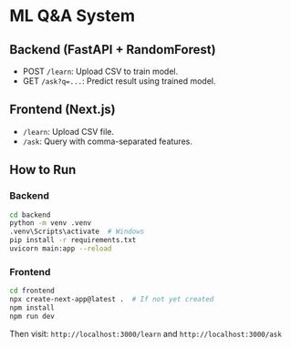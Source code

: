 # ML Q&A System

## Backend (FastAPI + RandomForest)
- POST `/learn`: Upload CSV to train model.
- GET `/ask?q=...`: Predict result using trained model.

## Frontend (Next.js)
- `/learn`: Upload CSV file.
- `/ask`: Query with comma-separated features.

## How to Run

### Backend
```bash
cd backend
python -m venv .venv
.venv\Scripts\activate  # Windows
pip install -r requirements.txt
uvicorn main:app --reload
```

### Frontend
```bash
cd frontend
npx create-next-app@latest .  # If not yet created
npm install
npm run dev
```

Then visit: `http://localhost:3000/learn` and `http://localhost:3000/ask`
